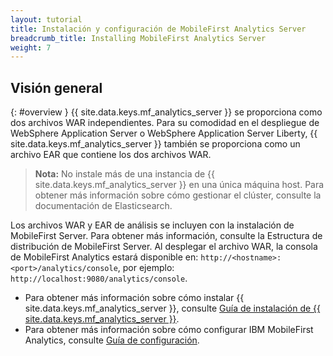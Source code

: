 ```yaml
---
layout: tutorial
title: Instalación y configuración de MobileFirst Analytics Server	
breadcrumb_title: Installing MobileFirst Analytics Server
weight: 7
---
```

<!-- NLS_CHARSET=UTF-8 -->
## Visión general
{: #overview }
{{ site.data.keys.mf_analytics_server }} se proporciona como dos archivos WAR independientes. Para su comodidad en el despliegue de WebSphere Application Server o WebSphere Application Server Liberty, {{ site.data.keys.mf_analytics_server }} también se proporciona como un archivo EAR que contiene los dos archivos WAR.

> **Nota:** No instale más de una instancia de {{ site.data.keys.mf_analytics_server }} en una única máquina host. Para obtener más información sobre cómo gestionar el clúster, consulte la documentación de Elasticsearch.

Los archivos WAR y EAR de análisis se incluyen con la instalación de MobileFirst Server. Para obtener más información, consulte la Estructura de distribución de MobileFirst Server. Al desplegar el archivo WAR, la consola de MobileFirst Analytics estará disponible en: `http://<hostname>:<port>/analytics/console`, por ejemplo: `http://localhost:9080/analytics/console`.

* Para obtener más información sobre cómo instalar {{ site.data.keys.mf_analytics_server }}, consulte [Guía de instalación de {{ site.data.keys.mf_analytics_server }}](installation).
* Para obtener más información sobre cómo configurar IBM MobileFirst Analytics, consulte [Guía de configuración](configuration).
